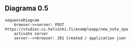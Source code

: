 ## Diagrama 0.5

```mermaid
sequenceDiagram
    browser->>server: POST https://studies.cs.helsinki.fi/exampleapp/new_note_spa
    activate server
    server-->>browser: 201 Created / application json

```